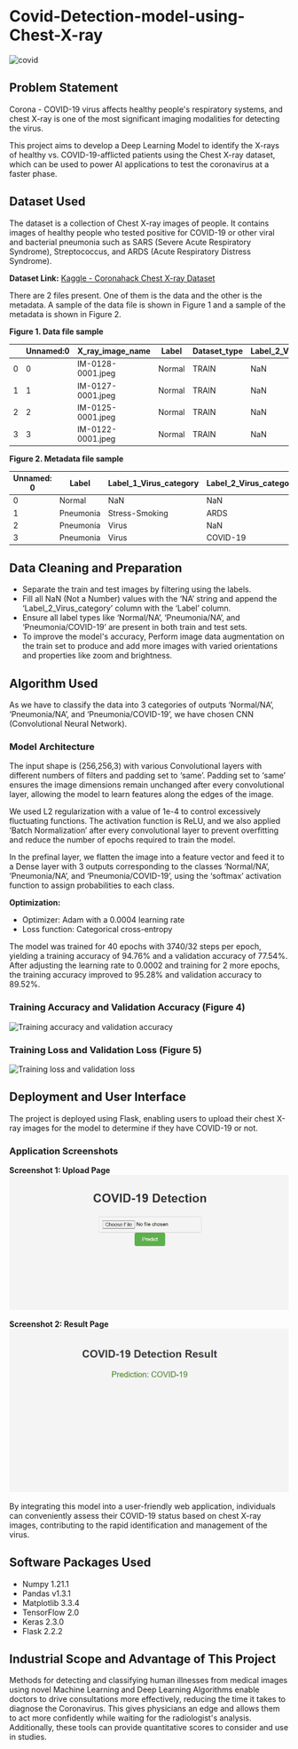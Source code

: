 # Covid-Detection-model-using-Chest-X-ray
![covid](https://user-images.githubusercontent.com/71303848/131960499-9a9341d1-64c9-4cb6-9b5c-773dd144dedc.jpeg)

## Problem Statement
Corona - COVID-19 virus affects healthy people's respiratory systems, and chest X-ray is one of the most significant imaging modalities for detecting the virus.

This project aims to develop a Deep Learning Model to identify the X-rays of healthy vs. COVID-19-afflicted patients using the Chest X-ray dataset, which can be used to power AI applications to test the coronavirus at a faster phase.

## Dataset Used
The dataset is a collection of Chest X-ray images of people. It contains images of healthy people who tested positive for COVID-19 or other viral and bacterial pneumonia such as SARS (Severe Acute Respiratory Syndrome), Streptococcus, and ARDS (Acute Respiratory Distress Syndrome).

**Dataset Link:** [Kaggle - Coronahack Chest X-ray Dataset](https://www.kaggle.com/praveengovi/coronahack-chest-xraydataset)

There are 2 files present. One of them is the data and the other is the metadata. A sample of the data file is shown in Figure 1 and a sample of the metadata is shown in Figure 2.

**Figure 1. Data file sample**

|   | Unnamed:0 | X_ray_image_name | Label  | Dataset_type | Label_2_Virus_category | Label_1_Virus_category |
|---|-----------|------------------|--------|--------------|------------------------|------------------------|
| 0 | 0         | IM-0128-0001.jpeg| Normal | TRAIN        | NaN                    | NaN                    |
| 1 | 1         | IM-0127-0001.jpeg| Normal | TRAIN        | NaN                    | NaN                    |
| 2 | 2         | IM-0125-0001.jpeg| Normal | TRAIN        | NaN                    | NaN                    |
| 3 | 3         | IM-0122-0001.jpeg| Normal | TRAIN        | NaN                    | NaN                    |

**Figure 2. Metadata file sample**

| Unnamed: 0 | Label     | Label_1_Virus_category | Label_2_Virus_category | Image_Count |
|------------|-----------|------------------------|------------------------|-------------|
| 0          | Normal    | NaN                    | NaN                    | 1576        |
| 1          | Pneumonia | Stress-Smoking         | ARDS                   | 2           |
| 2          | Pneumonia | Virus                  | NaN                    | 1493        |
| 3          | Pneumonia | Virus                  | COVID-19               | 58          |

## Data Cleaning and Preparation

* Separate the train and test images by filtering using the labels.
* Fill all NaN (Not a Number) values with the ‘NA’ string and append the ‘Label_2_Virus_category’ column with the ‘Label’ column.
* Ensure all label types like ‘Normal/NA’, ‘Pneumonia/NA’, and ‘Pneumonia/COVID-19’ are present in both train and test sets.
* To improve the model's accuracy, Perform image data augmentation on the train set to produce and add more images with varied orientations and properties like zoom and brightness.

## Algorithm Used
As we have to classify the data into 3 categories of outputs ‘Normal/NA’, ‘Pneumonia/NA’, and ‘Pneumonia/COVID-19’, we have chosen CNN (Convolutional Neural Network).

### Model Architecture
The input shape is (256,256,3) with various Convolutional layers with different numbers of filters and padding set to ‘same’. Padding set to ‘same’ ensures the image dimensions remain unchanged after every convolutional layer, allowing the model to learn features along the edges of the image.

We used L2 regularization with a value of 1e-4 to control excessively fluctuating functions. The activation function is ReLU, and we also applied ‘Batch Normalization’ after every convolutional layer to prevent overfitting and reduce the number of epochs required to train the model.

In the prefinal layer, we flatten the image into a feature vector and feed it to a Dense layer with 3 outputs corresponding to the classes ‘Normal/NA’, ‘Pneumonia/NA’, and ‘Pneumonia/COVID-19’, using the ‘softmax’ activation function to assign probabilities to each class.

**Optimization:**
- Optimizer: Adam with a 0.0004 learning rate
- Loss function: Categorical cross-entropy

The model was trained for 40 epochs with 3740/32 steps per epoch, yielding a training accuracy of 94.76% and a validation accuracy of 77.54%. After adjusting the learning rate to 0.0002 and training for 2 more epochs, the training accuracy improved to 95.28% and validation accuracy to 89.52%.

### Training Accuracy and Validation Accuracy (Figure 4)
![Training accuracy and validation accuracy](https://user-images.githubusercontent.com/71303848/131959908-2e305082-74fb-4f38-a5c4-106ef991fd99.PNG)

### Training Loss and Validation Loss (Figure 5)
![Training loss and validation loss](https://user-images.githubusercontent.com/71303848/131959986-c75a75de-840d-44a8-ab6a-472fd42e1e8d.PNG)

## Deployment and User Interface
The project is deployed using Flask, enabling users to upload their chest X-ray images for the model to determine if they have COVID-19 or not.

### Application Screenshots

**Screenshot 1: Upload Page**
![img1.png](img1.png)

**Screenshot 2: Result Page**
![img2.png](img2.png)

By integrating this model into a user-friendly web application, individuals can conveniently assess their COVID-19 status based on chest X-ray images, contributing to the rapid identification and management of the virus.

## Software Packages Used
* Numpy 1.21.1
* Pandas v1.3.1
* Matplotlib 3.3.4
* TensorFlow 2.0
* Keras 2.3.0
* Flask 2.2.2

## Industrial Scope and Advantage of This Project
Methods for detecting and classifying human illnesses from medical images using novel Machine Learning and Deep Learning Algorithms enable doctors to drive consultations more effectively, reducing the time it takes to diagnose the Coronavirus. This gives physicians an edge and allows them to act more confidently while waiting for the radiologist's analysis. Additionally, these tools can provide quantitative scores to consider and use in studies.

